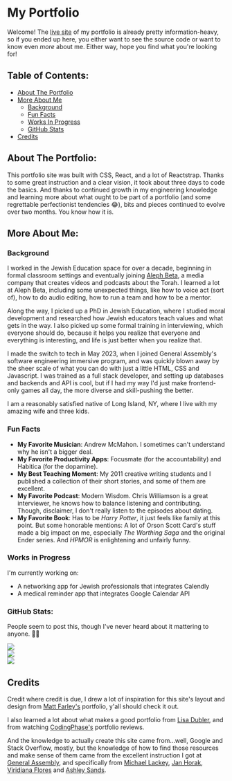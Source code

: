 # My Portfolio

Welcome! The [live site](https://danielloewensteinportfolio.vercel.app/) of my portfolio is already pretty information-heavy, so if you ended up here, you either want to see the source code or want to know even _more_ about me. Either way, hope you find what you're looking for!

## Table of Contents:

- [About The Portfolio](#about-the-portfolio)
- [More About Me](#more-about-me)
  - [Background](#background)
  - [Fun Facts](#fun-facts)
  - [Works In Progress](#works-in-progress)
  - [GitHub Stats](#github-stats)
- [Credits](#credits)

## About The Portfolio:

This portfolio site was built with CSS, React, and a lot of Reactstrap. Thanks to some great instruction and a clear vision, it took about three days to code the basics. And thanks to continued growth in my engineering knowledge and learning more about what ought to be part of a portfolio (and some regrettable perfectionist tendencies 😂), bits and pieces continued to evolve over two months. You know how it is.

## More About Me:

### Background

I worked in the Jewish Education space for over a decade, beginning in formal classroom settings and eventually joining [Aleph Beta](https://www.alephbeta.org), a media company that creates videos and podcasts about the Torah. I learned a lot at Aleph Beta, including some unexpected things, like how to voice act (sort of), how to do audio editing, how to run a team and how to be a mentor.

Along the way, I picked up a PhD in Jewish Education, where I studied moral development and researched how Jewish educators teach values and what gets in the way. I also picked up some formal training in interviewing, which everyone should do, because it helps you realize that everyone and everything is interesting, and life is just better when you realize that.

I made the switch to tech in May 2023, when I joined General Assembly's software engineering immersive program, and was quickly blown away by the sheer scale of what you can do with just a little HTML, CSS and Javascript. I was trained as a full stack developer, and setting up databases and backends and API is cool, but if I had my way I'd just make frontend-only games all day, the more diverse and skill-pushing the better.

I am a reasonably satisfied native of Long Island, NY, where I live with my amazing wife and three kids.

### Fun Facts

- **My Favorite Musician**: Andrew McMahon. I sometimes can't understand why he isn't a bigger deal.
- **My Favorite Productivity Apps**: Focusmate (for the accountability) and Habitica (for the dopamine).
- **My Best Teaching Moment**: My 2011 creative writing students and I published a collection of their short stories, and some of them are excellent.
- **My Favorite Podcast**: Modern Wisdom. Chris Williamson is a great interviewer, he knows how to balance listening and contributing. Though, disclaimer, I don't really listen to the episodes about dating.
- **My Favorite Book**: Has to be _Harry Potter_, it just feels like family at this point. But some honorable mentions: A lot of Orson Scott Card's stuff made a big impact on me, especially _The Worthing Saga_ and the original Ender series. And _HPMOR_ is enlightening and unfairly funny.

### Works in Progress

I'm currently working on:

- A networking app for Jewish professionals that integrates Calendly
- A medical reminder app that integrates Google Calendar API

### GitHub Stats:

People seem to post this, though I've never heard about it mattering to anyone. 🤷‍♂️

![](https://github-readme-stats.vercel.app/api?username=loewenst&theme=tokyonight&hide_border=false&include_all_commits=true&count_private=true)<br/>
![](https://github-readme-streak-stats.herokuapp.com/?user=loewenst&theme=tokyonight&hide_border=false)<br/>
![](https://github-readme-stats.vercel.app/api/top-langs/?username=loewenst&theme=tokyonight&hide_border=false&include_all_commits=true&count_private=true&layout=compact)

## Credits

Credit where credit is due, I drew a lot of inspiration for this site's layout and design from [Matt Farley's](https://mattfarley.ca/) portfolio, y'all should check it out.

I also learned a lot about what makes a good portfolio from [Lisa Dubler](https://www.linkedin.com/in/lisadublercoaching/), and from watching [CodingPhase's](https://www.youtube.com/@CodingPhase) portfolio reviews.

And the knowledge to actually create this site came from...well, Google and Stack Overflow, mostly, but the knowledge of how to find those resources and make sense of them came from the excellent instruction I got at [General Assembly](https://generalassemb.ly/education/software-engineering-immersive/new-york-city), and specifically from [Michael Lackey](https://www.linkedin.com/in/michaelglackey/), [Jan Horak](https://www.linkedin.com/in/jan-horak/), [Viridiana Flores](https://www.linkedin.com/in/viridianaflores/) and [Ashley Sands](https://www.linkedin.com/in/ashley-sands/).
